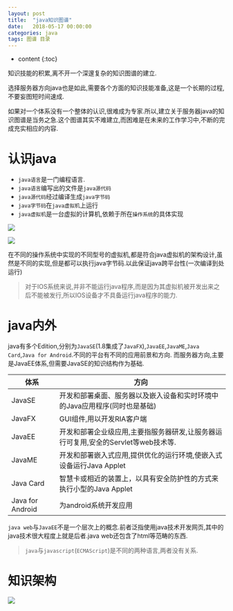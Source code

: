 ```yaml
---
layout: post
title:  "java知识图谱"
date:   2018-05-17 00:00:00
categories: java
tags: 图谱 目录
---
```


* content
{:toc}

知识技能的积累,离不开一个深邃复杂的知识图谱的建立.

选择服务器方向java也是如此,需要各个方面的知识技能准备,这是一个长期的过程,不要妄图短时间速成.

如果对一个体系没有一个整体的认识,很难成为专家.所以,建立关于服务器java的知识图谱是当务之急.这个图谱其实不难建立,而困难是在未来的工作学习中,不断的完成充实相应的内容.





# 认识java

- `java语言`是一门编程语言.
- `java语言`编写出的文件是`java源代码`
- `java源代码`经过编译生成`java字节码`
- `java字节码`在`java虚拟机`上运行
- `java虚拟机`是一台虚拟的计算机,依赖于所在`操作系统`的具体实现

![](http://p8t4291gd.bkt.clouddn.com/markdown-image-paste-1526632977198)


![](http://p8t4291gd.bkt.clouddn.com/markdown-image-paste-1526633004607)

在不同的操作系统中实现的不同型号的虚拟机,都是符合java虚拟机的架构设计,虽然是不同的实现,但是都可以执行java字节码.以此保证java跨平台性(一次编译到处运行)
> 对于IOS系统来说,并非不能运行java程序,而是因为其虚拟机被开发出来之后不能被发行,所以IOS设备才不具备运行java程序的能力.

# java内外
java有多个Edition,分别为`JavaSE`(1.8集成了`JavaFX`),`JavaEE`,`JavaME`,`Java Card`,`Java for Android`.不同的平台有不同的应用前景和方向.
而服务器方向,主要是JavaEE体系,但需要JavaSE的知识结构作为基础.

体系|方向
---|---
JavaSE|开发和部署桌面、服务器以及嵌入设备和实时环境中的Java应用程序(同时也是基础)
JavaFX|GUI组件,用以开发RIA客户端
JavaEE|开发和部署企业级应用,主要指服务器研发,让服务器运行可复用,安全的Servlet等web技术等.
JavaME|开发和部署嵌入式应用,提供优化的运行环境,使嵌入式设备运行Java Applet
Java Card|智慧卡或相近的装置上，以具有安全防护性的方式来执行小型的Java Applet
Java for Android|为android系统开发应用

`java web`与`JavaEE`不是一个层次上的概念.前者泛指使用java技术开发网页,其中的java技术很大程度上就是后者.java web还包含了html等范畴的东西.


> `java`与`javascript`(`ECMAScript`)是不同的两种语言,两者没有关系.


# 知识架构

![](http://p8t4291gd.bkt.clouddn.com/markdown-image-paste-1526612010561)


